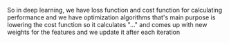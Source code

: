 So in deep learning, we have loss function and cost function for calculating performance and we have optimization algorithms that's main purpose is lowering the cost function so it calculates "..." and comes up with new weights for the features and we update it after each iteration